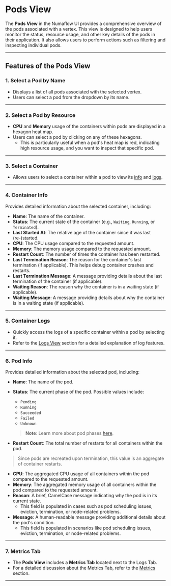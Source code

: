 # Pods View

The **Pods View** in the Numaflow UI provides a comprehensive overview of the pods associated with a vertex. This view is designed to help users monitor the status, resource usage, and other key details of the pods in their application. It also allows users to perform actions such as filtering and inspecting individual pods.

---

## Features of the Pods View

### 1. Select a Pod by Name

- Displays a list of all pods associated with the selected vertex.
- Users can select a pod from the dropdown by its name.

---

### 2. Select a Pod by Resource

- **CPU** and **Memory** usage of the containers within pods are displayed in a hexagon heat map.
- Users can select a pod by clicking on any of these hexagons.
    - This is particularly useful when a pod's heat map is red, indicating high resource usage, and you want to inspect that specific pod.

---

### 3. Select a Container

- Allows users to select a container within a pod to view its [info](#container-info) and [logs](#container-logs).

---

### 4. Container Info

Provides detailed information about the selected container, including:

- **Name**: The name of the container.
- **Status**: The current state of the container (e.g., `Waiting`, `Running`, or `Terminated`).
- **Last Started At**: The relative age of the container since it was last (re-)started.
- **CPU**: The CPU usage compared to the requested amount.
- **Memory**: The memory usage compared to the requested amount.
- **Restart Count**: The number of times the container has been restarted.
- **Last Termination Reason**: The reason for the container's last termination (if applicable). This helps debug container crashes and restarts.
- **Last Termination Message**: A message providing details about the last termination of the container (if applicable).
- **Waiting Reason**: The reason why the container is in a waiting state (if applicable).
- **Waiting Message**: A message providing details about why the container is in a waiting state (if applicable).

---

### 5. Container Logs

- Quickly access the logs of a specific container within a pod by selecting it.
- Refer to the [Logs View](./logs.md) section for a detailed explanation of log features.

---

### 6. Pod Info

Provides detailed information about the selected pod, including:

- **Name**: The name of the pod.
- **Status**: The current phase of the pod. Possible values include:
    - `Pending`
    - `Running`
    - `Succeeded`
    - `Failed`
    - `Unknown`

    > **Note**: Learn more about pod phases [here](https://kubernetes.io/docs/concepts/workloads/pods/pod-lifecycle/#pod-phase).

- **Restart Count**: The total number of restarts for all containers within the pod.
> Since pods are recreated upon termination, this value is an aggregate of container restarts.
- **CPU**: The aggregated CPU usage of all containers within the pod compared to the requested amount.
- **Memory**: The aggregated memory usage of all containers within the pod compared to the requested amount.
- **Reason**: A brief, CamelCase message indicating why the pod is in its current state.
    - This field is populated in cases such as pod scheduling issues, eviction, termination, or node-related problems.
- **Message**: A human-readable message providing additional details about the pod's condition.
    - This field is populated in scenarios like pod scheduling issues, eviction, termination, or node-related problems.

---

### 7. Metrics Tab

- The **Pods View** includes a **Metrics Tab** located next to the Logs Tab.
- For a detailed discussion about the Metrics Tab, refer to the [Metrics](./metrics-tab.md) section.

---
